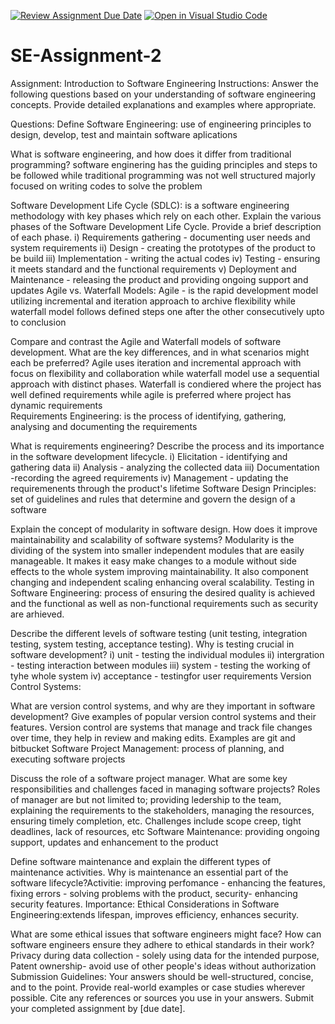 [![Review Assignment Due Date](https://classroom.github.com/assets/deadline-readme-button-24ddc0f5d75046c5622901739e7c5dd533143b0c8e959d652212380cedb1ea36.svg)](https://classroom.github.com/a/-ucQIGTc)
[![Open in Visual Studio Code](https://classroom.github.com/assets/open-in-vscode-718a45dd9cf7e7f842a935f5ebbe5719a5e09af4491e668f4dbf3b35d5cca122.svg)](https://classroom.github.com/online_ide?assignment_repo_id=15223112&assignment_repo_type=AssignmentRepo)
# SE-Assignment-2
Assignment: Introduction to Software Engineering
Instructions:
Answer the following questions based on your understanding of software engineering concepts. Provide detailed explanations and examples where appropriate.

Questions:
Define Software Engineering: use of engineering principles to design, develop, test and maintain software aplications 

What is software engineering, and how does it differ from traditional programming? software enginering has the guiding principles and steps to be followed while traditional programming was not well structured majorly focused on writing codes to solve the problem 

Software Development Life Cycle (SDLC): is a software engineering methodology with key phases which rely on each other.
Explain the various phases of the Software Development Life Cycle. Provide a brief description of each phase. i) Requirements gathering - documenting user needs and system requirements  ii) Design - creating the prototypes of the product to be build  iii) Implementation - writing the actual codes  iv) Testing - ensuring it meets standard and the functional requirements  v) Deployment and Maintenance - releasing the product and providing ongoing support and updates 
Agile vs. Waterfall Models: Agile - is the rapid development model utilizing incremental and iteration approach to archive flexibility while waterfall model follows defined steps one after the other consecutively upto to conclusion 

Compare and contrast the Agile and Waterfall models of software development. What are the key differences, and in what scenarios might each be preferred? Agile uses iteration and incremental approach with focus on flexibility and collaboration while waterfall model use a sequential approach with distinct phases. Waterfall is condiered where the project has well defined requirements while agile is preferred where project has dynamic requirements  
Requirements Engineering: is the process of identifying, gathering, analysing and documenting the requirements 

What is requirements engineering? Describe the process and its importance in the software development lifecycle. i) Elicitation - identifying and gathering data  ii) Analysis - analyzing the collected data iii) Documentation -recording the agreed requirements  iv) Management - updating the requiremenents through the product's lifetime 
Software Design Principles: set of guidelines and rules that determine and govern the design of a software

Explain the concept of modularity in software design. How does it improve maintainability and scalability of software systems? Modularity is the dividing of the system into smaller independent modules that are easily manageable. It makes it easy make changes to a module  without side effects to the whole system improving maintainability. It also component changing and independent scaling enhancing overal scalability. 
Testing in Software Engineering: process of ensuring the desired quality is achieved and the functional as well as non-functional requirements such as security are arhieved.

Describe the different levels of software testing (unit testing, integration testing, system testing, acceptance testing). Why is testing crucial in software development? i) unit - testing the individual modules ii) intergration - testing interaction between modules iii) system - testing the working of tyhe whole system  iv) acceptance - testingfor user requirements
Version Control Systems:

What are version control systems, and why are they important in software development? Give examples of popular version control systems and their features. Version control are systems that manage and track file changes over time, they help in review and making edits. Examples are git and bitbucket
Software Project Management: process of planning, and executing software projects

Discuss the role of a software project manager. What are some key responsibilities and challenges faced in managing software projects? Roles of manager are but not limited to; providing ledership to the team, explaining the requirements to the stakeholders, managing the resources, ensuring timely completion, etc. Challenges include scope creep, tight deadlines, lack of resources, etc 
Software Maintenance: providing ongoing support, updates and enhancement to the product 

Define software maintenance and explain the different types of maintenance activities. Why is maintenance an essential part of the software lifecycle?Activitie: improving perfomance - enhancing the features, fixing errors - solving problems with the product, security- enhancing security features. Importance: 
Ethical Considerations in Software Engineering:extends lifespan, improves efficiency, enhances security.

What are some ethical issues that software engineers might face? How can software engineers ensure they adhere to ethical standards in their work? Privacy during data collection - solely using data for the intended purpose, Patent ownership- avoid use of other people's ideas without authorization
Submission Guidelines:
Your answers should be well-structured, concise, and to the point.
Provide real-world examples or case studies wherever possible.
Cite any references or sources you use in your answers.
Submit your completed assignment by [due date].
